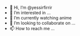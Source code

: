 - 👋 Hi, I’m @yessirfirrir
- 👀 I’m interested in ...
- 🌱 I’m currently watching anime
- 💞️ I’m looking to collaborate on ...
- 📫 How to reach me ...

<!---
yessirfirrir/yessirfirrir is a ✨ special ✨ repository because its `README.md` (this file) appears on your GitHub profile.
You can click the Preview link to take a look at your changes.
--->
